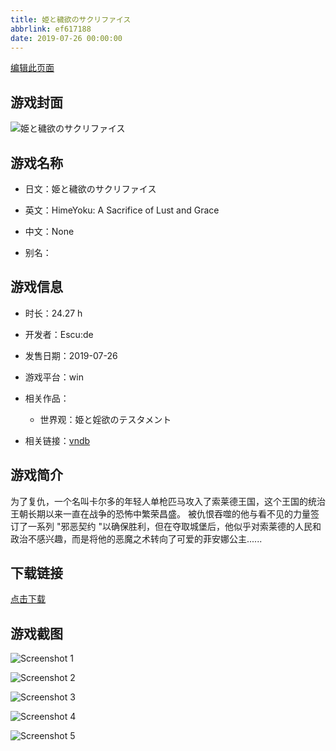 ```yaml
---
title: 姫と穢欲のサクリファイス
abbrlink: ef617188
date: 2019-07-26 00:00:00
---
```

[编辑此页面](https://github.com/ACG-3/ADV3-source/blob/main/source/_posts/games/%E5%A7%AB%E3%81%A8%E7%A9%A2%E6%AC%B2%E3%81%AE%E3%82%B5%E3%82%AF%E3%83%AA%E3%83%95%E3%82%A1%E3%82%A4%E3%82%B9.md)

## 游戏封面

![姫と穢欲のサクリファイス](https://pan.timero.xyz/d/onedrive/img_lib_001/%E5%A7%AB%E3%81%A8%E7%A9%A2%E6%AC%B2%E3%81%AE%E3%82%B5%E3%82%AF%E3%83%AA%E3%83%95%E3%82%A1%E3%82%A4%E3%82%B9_cover.avif)


## 游戏名称

- 日文：姫と穢欲のサクリファイス
- 英文：HimeYoku: A Sacrifice of Lust and Grace
- 中文：None

- 别名：


## 游戏信息

- 时长：24.27 h
- 开发者：Escu:de
- 发售日期：2019-07-26
- 游戏平台：win
- 相关作品：
   - 世界观：姫と婬欲のテスタメント

- 相关链接：[vndb](https://vndb.org/v25838)


## 游戏简介

为了复仇，一个名叫卡尔多的年轻人单枪匹马攻入了索莱德王国，这个王国的统治王朝长期以来一直在战争的恐怖中繁荣昌盛。
被仇恨吞噬的他与看不见的力量签订了一系列 "邪恶契约 "以确保胜利，但在夺取城堡后，他似乎对索莱德的人民和政治不感兴趣，而是将他的恶魔之术转向了可爱的菲安娜公主......




## 下载链接

[点击下载](https://pan.timero.xyz/onedrive/adv_lib_001/%E5%A7%AB%E3%81%A8%E7%A9%A2%E6%AC%B2%E3%81%AE%E3%82%B5%E3%82%AF%E3%83%AA%E3%83%95%E3%82%A1%E3%82%A4%E3%82%B9)


## 游戏截图


![Screenshot 1](https://pan.timero.xyz/d/onedrive/img_lib_001/%E5%A7%AB%E3%81%A8%E7%A9%A2%E6%AC%B2%E3%81%AE%E3%82%B5%E3%82%AF%E3%83%AA%E3%83%95%E3%82%A1%E3%82%A4%E3%82%B9_Screenshot_1.avif)

![Screenshot 2](https://pan.timero.xyz/d/onedrive/img_lib_001/%E5%A7%AB%E3%81%A8%E7%A9%A2%E6%AC%B2%E3%81%AE%E3%82%B5%E3%82%AF%E3%83%AA%E3%83%95%E3%82%A1%E3%82%A4%E3%82%B9_Screenshot_2.avif)

![Screenshot 3](https://pan.timero.xyz/d/onedrive/img_lib_001/%E5%A7%AB%E3%81%A8%E7%A9%A2%E6%AC%B2%E3%81%AE%E3%82%B5%E3%82%AF%E3%83%AA%E3%83%95%E3%82%A1%E3%82%A4%E3%82%B9_Screenshot_3.avif)

![Screenshot 4](https://pan.timero.xyz/d/onedrive/img_lib_001/%E5%A7%AB%E3%81%A8%E7%A9%A2%E6%AC%B2%E3%81%AE%E3%82%B5%E3%82%AF%E3%83%AA%E3%83%95%E3%82%A1%E3%82%A4%E3%82%B9_Screenshot_4.avif)

![Screenshot 5](https://pan.timero.xyz/d/onedrive/img_lib_001/%E5%A7%AB%E3%81%A8%E7%A9%A2%E6%AC%B2%E3%81%AE%E3%82%B5%E3%82%AF%E3%83%AA%E3%83%95%E3%82%A1%E3%82%A4%E3%82%B9_Screenshot_5.avif)

